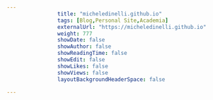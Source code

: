 ```yaml
---
                title: "micheledinelli.github.io"
                tags: [Blog,Personal Site,Academia]
                externalUrl: "https://micheledinelli.github.io"
                weight: 777
                showDate: false
                showAuthor: false
                showReadingTime: false
                showEdit: false
                showLikes: false
                showViews: false
                layoutBackgroundHeaderSpace: false
                
---
```


